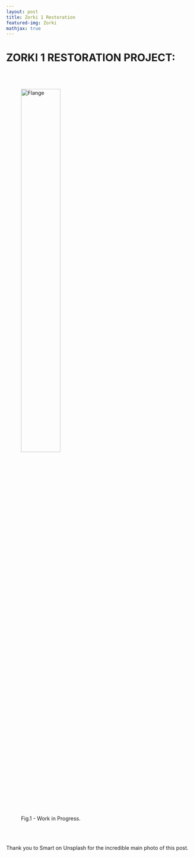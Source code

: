 ```yaml
---
layout: post
title: Zorki 1 Restoration
featured-img: Zorki
mathjax: true
---
```


# ZORKI 1 RESTORATION PROJECT:

<br/><br/>
<figure>
<img src="https://images-na.ssl-images-amazon.com/images/I/61e%2BfD8ZYxL._UX679_.jpg
" alt="Flange" width="50%" class="center">
<figcaption>Fig.1 - Work in Progress.</figcaption>
</figure>
<br/><br/>
<p align="justify">
Thank you to Smart on Unsplash for the incredible main photo of this post.
 </p>
